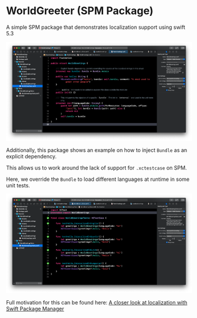# WorldGreeter (SPM Package)

A simple SPM package that demonstrates localization support using swift 5.3

![Screenshot](Screenshot.png)

Additionally, this package shows an example on how to inject `Bundle` as an explicit dependency.

This allows us to work around the lack of support for `.xctestcase` on SPM.

Here, we override the `Bundle` to load different languages at runtime in some unit tests. 

![Screenshot](Screenshot-tests.png)

Full motivation for this can be found here: [A closer look at localization with Swift Package Manager](http://piterwilson.com/blog/localization-with-swift-package-manager)